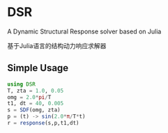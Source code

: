 # DSR
A Dynamic Structural Response solver based on Julia

基于Julia语言的结构动力响应求解器

## Simple Usage

```julia
using DSR
T, zta = 1.0, 0.05
omg = 2.0*pi/T
t1, dt = 40, 0.005
s = SDF(omg, zta)
p = (t) -> sin(2.0*π/T*t)
r = response(s,p,t1,dt)
```